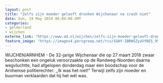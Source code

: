 ```yaml
---
layout: post
title: "Zelfs zijn moeder gelooft dronken Wijchenaar na crash niet"
date: Sun, 19 May 2019 06:04:00 GMT
categories: 
- gelderland 
- wijchen 
externe_link: "https://www.ad.nl/wijchen/zelfs-zijn-moeder-gelooft-dronken-wijchenaar-na-crash-niet~aa999b3d/"
feature_image: "https://images4.persgroep.net/rcs/SGHY-IBRWSZyaVY0E5_950TsiEU/diocontent/121060425/_fitwidth/400/?appId=21791a8992982cd8da851550a453bd7f&quality=0.7"
---
```


WIJCHEN/ARNHEM - De 32-jarige Wijchenaar die op 27 maart 2018 zwaar beschonken een ongeluk veroorzaakte op de Randweg-Noorden daarna wegvluchtte, had afgelopen donderdag maar één boodschap voor de Arnhemse politierechter: ,,Ik was het niet!” Terwijl zelfs zijn moeder en buurman verklaarden dat hij het wél was.
